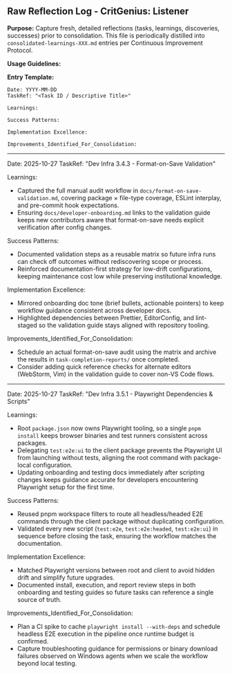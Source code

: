 ## Raw Reflection Log - CritGenius: Listener

**Purpose:** Capture fresh, detailed reflections (tasks, learnings, discoveries, successes) prior to
consolidation. This file is periodically distilled into `consolidated-learnings-XXX.md` entries per
Continuous Improvement Protocol.

**Usage Guidelines:**

**Entry Template:**

```
Date: YYYY-MM-DD
TaskRef: "<Task ID / Descriptive Title>"

Learnings:

Success Patterns:

Implementation Excellence:

Improvements_Identified_For_Consolidation:
```

---

Date: 2025-10-27 TaskRef: "Dev Infra 3.4.3 - Format-on-Save Validation"

Learnings:

- Captured the full manual audit workflow in `docs/format-on-save-validation.md`, covering package ×
  file-type coverage, ESLint interplay, and pre-commit hook expectations.
- Ensuring `docs/developer-onboarding.md` links to the validation guide keeps new contributors aware
  that format-on-save needs explicit verification after config changes.

Success Patterns:

- Documented validation steps as a reusable matrix so future infra runs can check off outcomes
  without rediscovering scope or process.
- Reinforced documentation-first strategy for low-drift configurations, keeping maintenance cost low
  while preserving institutional knowledge.

Implementation Excellence:

- Mirrored onboarding doc tone (brief bullets, actionable pointers) to keep workflow guidance
  consistent across developer docs.
- Highlighted dependencies between Prettier, EditorConfig, and lint-staged so the validation guide
  stays aligned with repository tooling.

Improvements_Identified_For_Consolidation:

- Schedule an actual format-on-save audit using the matrix and archive the results in
  `task-completion-reports/` once completed.
- Consider adding quick reference checks for alternate editors (WebStorm, Vim) in the validation
  guide to cover non-VS Code flows.

---

Date: 2025-10-27 TaskRef: "Dev Infra 3.5.1 - Playwright Dependencies & Scripts"

Learnings:

- Root `package.json` now owns Playwright tooling, so a single `pnpm install` keeps browser binaries
  and test runners consistent across packages.
- Delegating `test:e2e:ui` to the client package prevents the Playwright UI from launching without
  tests, aligning the root command with package-local configuration.
- Updating onboarding and testing docs immediately after scripting changes keeps guidance accurate
  for developers encountering Playwright setup for the first time.

Success Patterns:

- Reused pnpm workspace filters to route all headless/headed E2E commands through the client package
  without duplicating configuration.
- Validated every new script (`test:e2e`, `test:e2e:headed`, `test:e2e:ui`) in sequence before
  closing the task, ensuring the workflow matches the documentation.

Implementation Excellence:

- Matched Playwright versions between root and client to avoid hidden drift and simplify future
  upgrades.
- Documented install, execution, and report review steps in both onboarding and testing guides so
  future tasks can reference a single source of truth.

Improvements_Identified_For_Consolidation:

- Plan a CI spike to cache `playwright install --with-deps` and schedule headless E2E execution in
  the pipeline once runtime budget is confirmed.
- Capture troubleshooting guidance for permissions or binary download failures observed on Windows
  agents when we scale the workflow beyond local testing.
